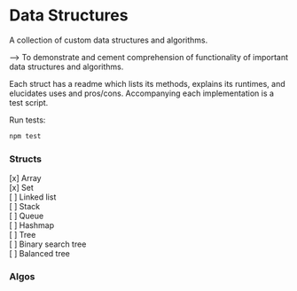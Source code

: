 # Data Structures

A collection of custom data structures and algorithms.

--> To demonstrate and cement comprehension of functionality of important data structures and algorithms.

Each struct has a readme which lists its methods, explains its runtimes, and elucidates uses and pros/cons. Accompanying each implementation is a test script.

Run tests:

```bash
npm test
```

### Structs

[x] Array  
[x] Set  
[ ] Linked list  
[ ] Stack  
[ ] Queue  
[ ] Hashmap  
[ ] Tree  
[ ] Binary search tree  
[ ] Balanced tree  

### Algos

